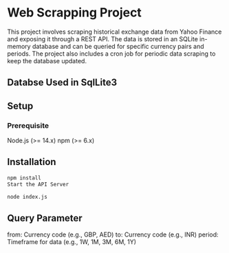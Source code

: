 # Web Scrapping Project

This project involves scraping historical exchange data from Yahoo Finance and exposing it through a REST API. The data is stored in an SQLite in-memory database and can be queried for specific currency pairs and periods. The project also includes a cron job for periodic data scraping to keep the database updated.

## Databse Used in SqlLite3

## Setup

### Prerequisite

Node.js (>= 14.x)
npm (>= 6.x)

## Installation

```Bash
npm install
Start the API Server
```

```Bash
node index.js
```

## Query Parameter

from: Currency code (e.g., GBP, AED)
to: Currency code (e.g., INR)
period: Timeframe for data (e.g., 1W, 1M, 3M, 6M, 1Y)
